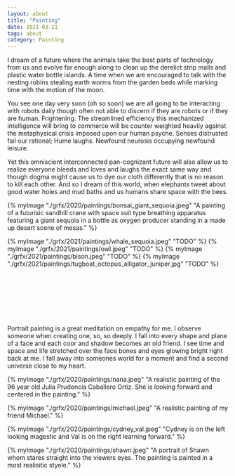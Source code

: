 ```yaml
---
layout: about 
title: "Painting" 
date: 2021-03-21 
tags: about 
category: Painting 
---
```


I dream of a future where the animals take the best parts of technology from us and evolve far enough along to clean up the derelict strip malls and plastic water bottle islands. A time when we are encouraged to talk with the nesting robins stealing earth worms from the garden beds while marking time with the motion of the moon.

You see one day very soon (oh so soon) we are all going to be interacting with robots daily though often not able to discern if they are robots or if they are human. Frightening. The streamlined efficiency this mechanized intelligence will bring to commerce will be counter weighted heavily against the metaphysical crisis imposed upon our human psyche. Senses distrusted fail our rational; Hume laughs. Newfound neurosis occupying newfound leisure.

Yet this omniscient interconnected pan-cognizant future will also allow us to realize everyone bleeds and loves and laughs the exact same way and though dogma might cause us to dye our cloth differently that is no reason to kill each other. And so I dream of this world, when elephants tweet about good water holes and mud baths and us humans share space with the bees.


{% myImage "./grfx/2020/paintings/bonsai_giant_sequoia.jpeg" "A painting of a futurisic sandhill crane with space suit type breathing apparatus featuring a giant sequoia in a bottle as oxygen producer standing in a made up desert scene of mesas." %}


{% myImage "./grfx/2021/paintings/whale_sequoia.jpeg" "TODO" %}
{% myImage "./grfx/2021/paintings/owl.jpeg" "TODO" %}
{% myImage "./grfx/2021/paintings/bison.jpeg" "TODO" %}
{% myImage "./grfx/2021/paintings/tugboat_octopus_alligator_juniper.jpg" "TODO" %}



<br>
<br>
<br>
<br>
<br>
<br>



Portrait painting is a great meditation on empathy for me.  I observe someone when creating one, so, so deeply.  I fall into every shape and plane of a face and each coor and shadow becomes an old friend.  I see time and space and life stretched over the face bones and eyes glowing bright right back at me.  I fall away into someones world for a moment and find a second universe close to my heart. 


{% myImage "./grfx/2020/paintings/nana.jpeg" "A realistic painting of the 96 year old Julia Prudencia Caballero Ortiz. She is looking forward and centered in the painting." %}

{% myImage "./grfx/2020/paintings/michael.jpeg" "A realistic painting of my friend Michael." %}

{% myImage "./grfx/2020/paintings/cydney_val.jpeg" "Cydney is on the left looking magestic and Val is on the right learning forward." %}


{% myImage "./grfx/2020/paintings/shawn.jpeg" "A portrait of Shawn whom stares straight into the viewers eyes.  The painting is painted in a most realisitic styele." %}







